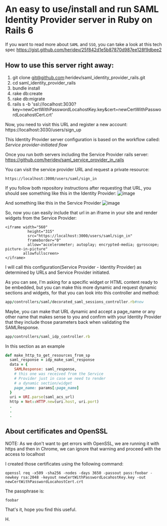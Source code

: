 # An easy to use/install and run SAML Identity Provider server in Ruby on Rails 6

If you want to read more about `SAML` and `SSO`, you can take a look at this tech spec
https://gist.github.com/heridev/25f842d1e5b87870d987ee128f9dbee2

## How to use this server right away:
1. git clone git@github.com:heridev/saml_identity_provider_rails.git
2. cd saml_identity_provider_rails
3. bundle install
4. rake db:create
5. rake db:migrate
6. rails s -b 'ssl://localhost:3030?key=newCertWithPasswordLocahostKey.key&cert=newCertWithPasswordLocahostCert.crt'

Now, you need to visit this URL and register a new account:
https://localhost:3030/users/sign_up

This Identity Provider server configuration is based on the workflow called:
*Service provider-initiated flow*

Once you run both servers including the Service Provider rails server:
https://github.com/heridev/saml_service_provider_in_rails

You can visit the service provider URL and request a private resource:
```
https://localhost:3000/users/saml/sign_in
```

If you follow both repository instructions after requesting that URL, you should see something like this in the Identity Provider:
![image](https://user-images.githubusercontent.com/1863670/81246056-356af300-8fdc-11ea-9534-24a8f7cbd362.png)

And something like this in the Service Provider
![image](https://user-images.githubusercontent.com/1863670/81246621-b24a9c80-8fdd-11ea-8b84-dc1cffae0ac7.png)

So, now you can easily include that url in an iframe in your site and render widgets from the Service Provider:
```
<iframe width="560"
	      height="315"
	      src="https://localhost:3000/users/saml/sign_in"
	      frameborder="0"
	      allow="accelerometer; autoplay; encrypted-media; gyroscope; picture-in-picture"
        allowfullscreen>
</iframe>
```

I will call this configuration(Service Provider - Identity Provider) as determined by URLs and Service Provider initiated.

As you can see, I'm asking for a specific widget or HTML content ready to be embedded, but you can make this more dynamic and request dynamic sections and widgets, for that you can look into this controller and method:
```ruby
app/controllers/saml/decorated_saml_sessions_controller.rb#new
```

Maybe, you can make that URL dynamic and accept a page_name or any other name that makes sense to you and confirm with your Identity Provider that they include those parameters back when validating the SAMLResponse.
```ruby
app/controllers/saml_idp_controller.rb
```

In this section as an example
```ruby
def make_http_to_get_resources_from_sp
  saml_response = idp_make_saml_response
  data = {
    SAMLResponse: saml_response,
    # this one was received from the Service
    # Provider just in case we need to render
    # a dynamic section/widget
    page_name: params[:page_name]
  }
  uri = URI.parse(saml_acs_url)
  http = Net::HTTP.new(uri.host, uri.port)
  .
  .
  .
```

## About certificates and OpenSSL

NOTE: As we don't want to get errors with OpenSSL, we are running it with https and then in Chrome, we can ignore that warning and proceed with the access to localhost

I created those certificates using the following command:
```
openssl req -x509 -sha256 -nodes -days 3650 -passout pass:foobar -newkey rsa:2048 -keyout newCertWithPasswordLocahostKey.key -out newCertWithPasswordLocahostCert.crt
```

The passphrase is:
```
foobar
```

That's it, hope you find this useful.

H.

